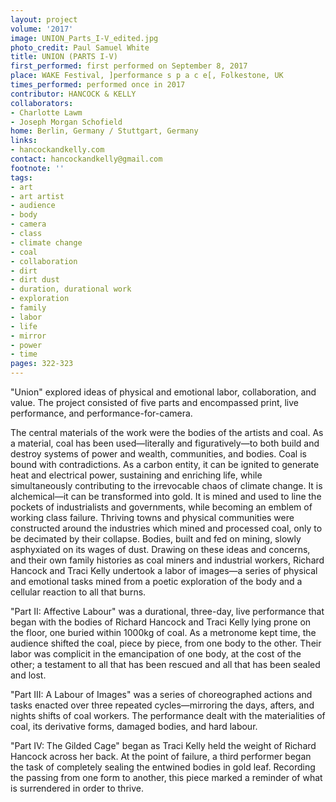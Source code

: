 ```yaml
---
layout: project
volume: '2017'
image: UNION_Parts_I-V_edited.jpg
photo_credit: Paul Samuel White
title: UNION (PARTS I-V)
first_performed: first performed on September 8, 2017
place: WAKE Festival, ]performance s p a c e[, Folkestone, UK
times_performed: performed once in 2017
contributor: HANCOCK & KELLY
collaborators:
- Charlotte Lawm
- Joseph Morgan Schofield
home: Berlin, Germany / Stuttgart, Germany
links:
- hancockandkelly.com
contact: hancockandkelly@gmail.com
footnote: ''
tags:
- art
- art artist
- audience
- body
- camera
- class
- climate change
- coal
- collaboration
- dirt
- dirt dust
- duration, durational work
- exploration
- family
- labor
- life
- mirror
- power
- time
pages: 322-323
---
```


"Union" explored ideas of physical and emotional labor, collaboration, and value. The project consisted of five parts and encompassed print, live performance, and performance-for-camera.

The central materials of the work were the bodies of the artists and coal. As a material, coal has been used—literally and figuratively—to both build and destroy systems of power and wealth, communities, and bodies. Coal is bound with contradictions. As a carbon entity, it can be ignited to generate heat and electrical power, sustaining and enriching life, while simultaneously contributing to the irrevocable chaos of climate change. It is alchemical—it can be transformed into gold. It is mined and used to line the pockets of industrialists and governments, while becoming an emblem of working class failure. Thriving towns and physical communities were constructed around the industries which mined and processed coal, only to be decimated by their collapse. Bodies, built and fed on mining, slowly asphyxiated on its wages of dust. Drawing on these ideas and concerns, and their own family histories as coal miners and industrial workers, Richard Hancock and Traci Kelly undertook a labor of images—a series of physical and emotional tasks mined from a poetic exploration of the body and a cellular reaction to all that burns.

"Part II: Affective Labour" was a durational, three-day, live performance that began with the bodies of Richard Hancock and Traci Kelly lying prone on the floor, one buried within 1000kg of coal. As a metronome kept time, the audience shifted the coal, piece by piece, from one body to the other. Their labor was complicit in the emancipation of one body, at the cost of the other; a testament to all that has been rescued and all that has been sealed and lost.

"Part III: A Labour of Images" was a series of choreographed actions and tasks enacted over three repeated cycles—mirroring the days, afters, and nights shifts of coal workers. The performance dealt with the materialities of coal, its derivative forms, damaged bodies, and hard labour.

"Part IV: The Gilded Cage" began as Traci Kelly held the weight of Richard Hancock across her back. At the point of failure, a third performer began the task of completely sealing the entwined bodies in gold leaf. Recording the passing from one form to another, this piece marked a reminder of what is surrendered in order to thrive.
